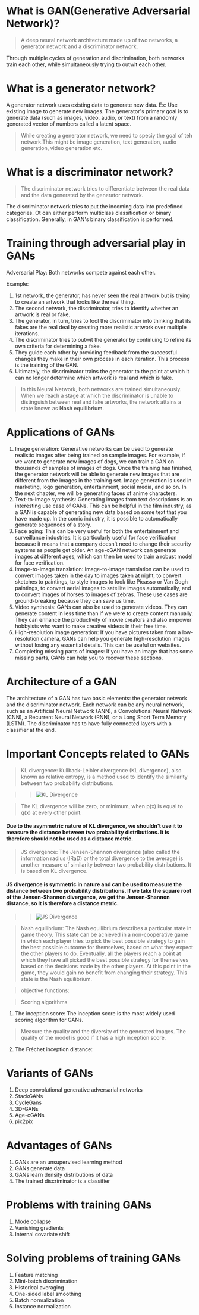 # What is GAN(Generative Adversarial Network)?
> A deep neural network architecture made up of two networks, a generator network and a discriminator network.

Through multiple cycles of generation and discrimination, both networks train each other, while simultaneously 
trying to outwit each other.

# What is a generator network?
A generator network uses existing data to generate new data. Ex: Use existing image to generate new images.
The generator's primary goal is to generate data (such as images, video, audio, or text) from a randomly generated 
vector of numbers called a latent space.
> While creating a generator network, we need to speciy the goal of teh network.This might be image generation, 
text generation, audio generation, video generation etc.

# What is a discriminator network?
> The discriminator network tries to differentiate between the real data and the data generated by the generator
network.

The discriminator network tries to put the incoming data into predefined categories. Ot can either perform multiclass
classification or binary classification. Generally, in GAN's binary classification is performed.

# Training through adversarial play in GANs
Adversarial Play: Both networks compete against each other.

Example:
1. 1st network, the generator, has never seen the real artwork but is trying to create an artwork that looks like the real thing.
2. The second network, the discriminator, tries to identify whether an artwork is real or fake.
3. The generator, in turn, tries to fool the discriminator into thinking that its fakes are the real deal by creating more realistic 
artwork over multiple iterations.
4. The discriminator tries to outwit the generator by continuing to refine its own criteria for determining a fake.
5. They guide each other by providing feedback from the successful changes they make in their own process in each iteration. This 
process is the training of the GAN.
6. Ultimately, the discriminator trains the generator to the point at which it can no longer determine which artwork is real and 
which is fake.

> In this Neural Network, both networks are trained simultaneously. When we reach a stage at which the discriminator is unable to distinguish 
between real and fake artworks, the network attains a state known as <b>Nash equilibrium</b>.

# Applications of GANs
1. Image generation: Generative networks can be used to generate realistic images after being trained on sample images. For example, if we want to generate new images of dogs, we can train a GAN on thousands of samples of images of dogs. Once the training has finished, the generator network will be able to generate new images that are different from the images in the training set. Image generation is used in marketing, logo generation, entertainment, social media, and so on. In the next chapter, we will be generating faces of anime characters.
2. Text-to-image synthesis: Generating images from text descriptions is an interesting use case of GANs. This can be helpful in the film industry, as a GAN is capable of generating new data based on some text that you have made up. In the comic industry, it is possible to automatically generate sequences of a story.
3. Face aging: This can be very useful for both the entertainment and surveillance industries. It is particularly useful for face verification because it means that a company doesn't need to change their security systems as people get older. An age-cGAN network can generate images at different ages, which can then be used to train a robust model for face verification.
4. Image-to-image translation: Image-to-image translation can be used to convert images taken in the day to images taken at night, to convert sketches to paintings, to style images to look like Picasso or Van Gogh paintings, to convert aerial images to satellite images automatically, and to convert images of horses to images of zebras. These use cases are ground-breaking because they can save us time.
5. Video synthesis: GANs can also be used to generate videos. They can generate content in less time than if we were to create content manually. They can enhance the productivity of movie creators and also empower hobbyists who want to make creative videos in their free time.
6. High-resolution image generation: If you have pictures taken from a low-resolution camera, GANs can help you generate high-resolution images without losing any essential details. This can be useful on websites.
7. Completing missing parts of images: If you have an image that has some missing parts, GANs can help you to recover these sections.

# Architecture of a GAN
The architecture of a GAN has two basic elements: the generator network and the discriminator network. Each network can be any neural network, such as an Artificial Neural Network (ANN), a Convolutional Neural Network (CNN), a Recurrent Neural Network (RNN), or a Long Short Term Memory (LSTM). The discriminator has to have fully connected layers with a classifier at the end.

# Important Concepts related to GANs
> KL divergence:  Kullback-Leibler divergence (KL divergence), also known as relative entropy, is a method used to identify the similarity between two probability distributions. 

>> ![KL Divergence](images/KL_Divergence.png)

> The KL divergence will be zero, or minimum, when p(x) is equal to q(x) at every other point.

#### Due to the asymmetric nature of KL divergence, we shouldn't use it to measure the distance between two probability distributions. It is therefore should not be used as a distance metric.
> JS divergence: The Jensen-Shannon divergence (also called the information radius (IRaD) or the total divergence to the average) is another measure of similarity between two probability distributions. It is based on KL divergence. 

#### JS divergence is symmetric in nature and can be used to measure the distance between two probability distributions. If we take the square root of the Jensen-Shannon divergence, we get the Jensen-Shannon distance, so it is therefore a distance metric.

>> ![JS Divergence](images/js_divergence.png)

> Nash equilibrium:  The Nash equilibrium describes a particular state in game theory. This state can be achieved in a non-cooperative game in which each player tries to pick the best possible strategy to gain the best possible outcome for themselves, based on what they expect the other players to do. Eventually, all the players reach a point at which they have all picked the best possible strategy for themselves based on the decisions made by the other players. At this point in the game, they would gain no benefit from changing their strategy. This state is the Nash equilibrium.

> objective functions: 


> Scoring algorithms
1. The inception score: The inception score is the most widely used scoring algorithm for GANs.
> Measure the quality and the diversity of the generated images. The quality of the model is good if it has a high inception score.
2. The Fréchet inception distance: 

# Variants of GANs
1. Deep convolutional generative adversarial networks
2. StackGANs
3. CycleGans
4. 3D-GANs
5. Age-cGANs
6. pix2pix

# Advantages of GANs
1. GANs are an unsupervised learning method
2. GANs generate data
3. GANs learn density distributions of data
4. The trained discriminator is a classifier

# Problems with training GANs
1. Mode collapse
2. Vanishing gradients
3. Internal covariate shift

# Solving problems of training GANs
1. Feature matching
2. Mini-batch discrimination
3. Historical averaging
4. One-sided label smoothing
5. Batch normalization
6. Instance normalization